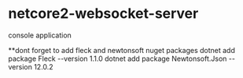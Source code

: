 # netcore2-websocket-server
console application

**dont forget to add fleck and newtonsoft nuget packages
dotnet add package Fleck --version 1.1.0
dotnet add package Newtonsoft.Json --version 12.0.2